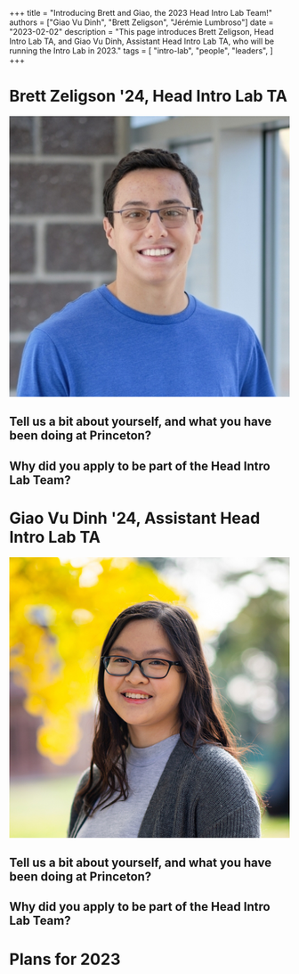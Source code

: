 +++
title = "Introducing Brett and Giao, the 2023 Head Intro Lab Team!"
authors = ["Giao Vu Dinh", "Brett Zeligson", "Jérémie Lumbroso"]
date = "2023-02-02"
description = "This page introduces Brett Zeligson, Head Intro Lab TA, and Giao Vu Dinh, Assistant Head Intro Lab TA, who will be running the Intro Lab in 2023."
tags = [
    "intro-lab",
    "people",
    "leaders",
]
+++

# Brett Zeligson '24, Head Intro Lab TA

![Brett Zeligson](/images/people/zeligson.png)

## Tell us a bit about yourself, and what you have been doing at Princeton?

## Why did you apply to be part of the Head Intro Lab Team?

# Giao Vu Dinh '24, Assistant Head Intro Lab TA

![Giao Vu Dinh](/images/people/tgdinh.png)

## Tell us a bit about yourself, and what you have been doing at Princeton?

## Why did you apply to be part of the Head Intro Lab Team?

# Plans for 2023
